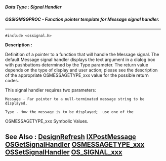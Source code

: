 ##### Data Type : Signal Handler
##### OSSIGMSGPROC - Function pointer template for Message signal handler.
---
```
#include <ossignal.h>
```
**Description :**

Definition of a pointer to a function that will handle the Message signal.  The 
default Message signal handler displays the text argument in a dialog box with 
pushbuttons determined by the Type parameter.  The return value depends on the 
type of display and user action;  please see the description of the appropriate 
OSMESSAGETYPE_xxx value for the possible return codes.

This signal handler requires two parameters:

    Message - Far pointer to a null-terminated message string to be displayed.

    Type - How the message is to be displayed;  use one of the 
OSMESSAGETYPE_xxx Symbolic Values.

**See Also :**
[DesignRefresh](/domino-c-api-docs/reference/Func/DesignRefresh)
[IXPostMessage](/domino-c-api-docs/reference/Func/IXPostMessage)
[OSGetSignalHandler](/domino-c-api-docs/reference/Func/OSGetSignalHandler)
[OSMESSAGETYPE_xxx](/domino-c-api-docs/reference/Symb/OSMESSAGETYPE_xxx)
[OSSetSignalHandler](/domino-c-api-docs/reference/Func/OSSetSignalHandler)
[OS_SIGNAL_xxx](/domino-c-api-docs/reference/Symb/OS_SIGNAL_xxx)
---
